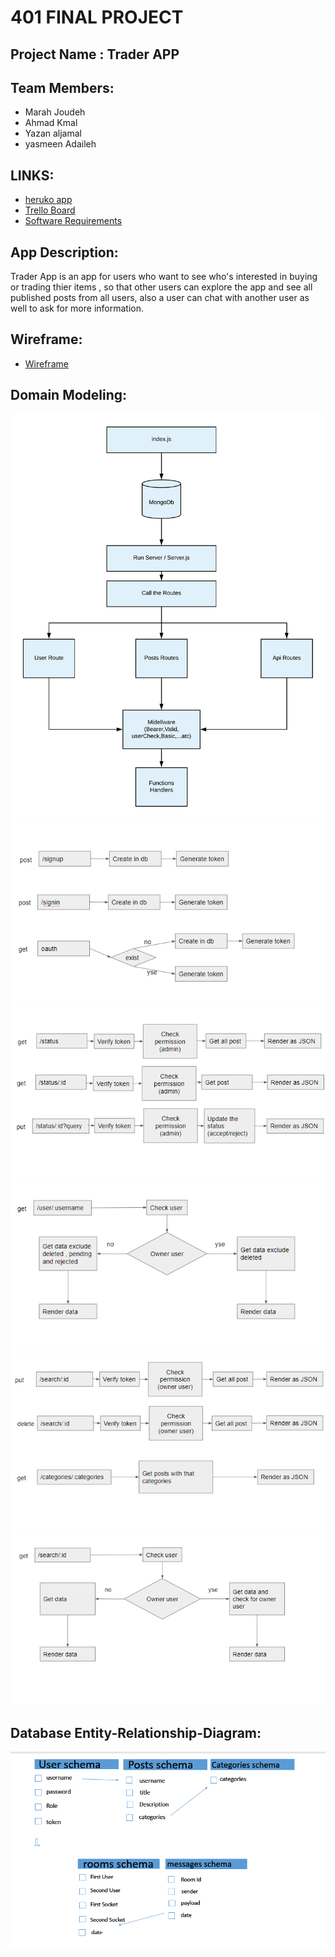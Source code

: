 # 401 FINAL PROJECT

## Project Name : Trader APP


## Team Members:

- Marah Joudeh
- Ahmad Kmal
- Yazan aljamal
- yasmeen Adaileh

## LINKS:

- [heruko app](https://trader401.herokuapp.com/)
- [Trello Board](https://trello.com/b/YLFmPzGT/trader)
- [Software Requirements](software-Req.md)


## App Description:

Trader App is an app for users who want to see who's interested in buying or trading thier items , so that other users can explore the app and see all published posts from all users, also a user can chat with another user as well to ask for more information. 

## Wireframe:

- [Wireframe](https://miro.com/app/board/o9J_kpNWHHw=/)

## Domain Modeling:

![Domain](/assets/domain.png)
![Domain1](/assets/domain1.png)
![Domain2](/assets/domain2.png)
![Domain3](/assets/domain3.png)
![Domain4](/assets/domain4.png)
![Domain5](/assets/domain5.png)


## Database Entity-Relationship-Diagram:

![Diagram](/assets/schema1.PNG)


